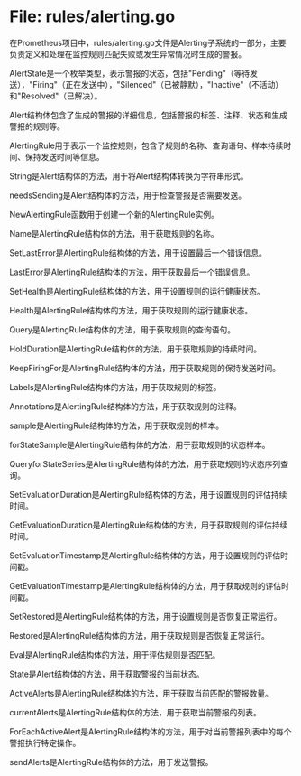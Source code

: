 # File: rules/alerting.go

在Prometheus项目中，rules/alerting.go文件是Alerting子系统的一部分，主要负责定义和处理在监控规则匹配失败或发生异常情况时生成的警报。

AlertState是一个枚举类型，表示警报的状态，包括"Pending"（等待发送），"Firing"（正在发送中），"Silenced"（已被静默），"Inactive"（不活动）和"Resolved"（已解决）。

Alert结构体包含了生成的警报的详细信息，包括警报的标签、注释、状态和生成警报的规则等。

AlertingRule用于表示一个监控规则，包含了规则的名称、查询语句、样本持续时间、保持发送时间等信息。

String是Alert结构体的方法，用于将Alert结构体转换为字符串形式。

needsSending是Alert结构体的方法，用于检查警报是否需要发送。

NewAlertingRule函数用于创建一个新的AlertingRule实例。

Name是AlertingRule结构体的方法，用于获取规则的名称。

SetLastError是AlertingRule结构体的方法，用于设置最后一个错误信息。

LastError是AlertingRule结构体的方法，用于获取最后一个错误信息。

SetHealth是AlertingRule结构体的方法，用于设置规则的运行健康状态。

Health是AlertingRule结构体的方法，用于获取规则的运行健康状态。

Query是AlertingRule结构体的方法，用于获取规则的查询语句。

HoldDuration是AlertingRule结构体的方法，用于获取规则的持续时间。

KeepFiringFor是AlertingRule结构体的方法，用于获取规则的保持发送时间。

Labels是AlertingRule结构体的方法，用于获取规则的标签。

Annotations是AlertingRule结构体的方法，用于获取规则的注释。

sample是AlertingRule结构体的方法，用于获取规则的样本。

forStateSample是AlertingRule结构体的方法，用于获取规则的状态样本。

QueryforStateSeries是AlertingRule结构体的方法，用于获取规则的状态序列查询。

SetEvaluationDuration是AlertingRule结构体的方法，用于设置规则的评估持续时间。

GetEvaluationDuration是AlertingRule结构体的方法，用于获取规则的评估持续时间。

SetEvaluationTimestamp是AlertingRule结构体的方法，用于设置规则的评估时间戳。

GetEvaluationTimestamp是AlertingRule结构体的方法，用于获取规则的评估时间戳。

SetRestored是AlertingRule结构体的方法，用于设置规则是否恢复正常运行。

Restored是AlertingRule结构体的方法，用于获取规则是否恢复正常运行。

Eval是AlertingRule结构体的方法，用于评估规则是否匹配。

State是Alert结构体的方法，用于获取警报的当前状态。

ActiveAlerts是AlertingRule结构体的方法，用于获取当前匹配的警报数量。

currentAlerts是AlertingRule结构体的方法，用于获取当前警报的列表。

ForEachActiveAlert是AlertingRule结构体的方法，用于对当前警报列表中的每个警报执行特定操作。

sendAlerts是AlertingRule结构体的方法，用于发送警报。

